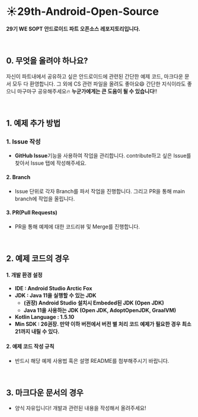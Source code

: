 # :sunny:29th-Android-Open-Source
**29기 WE SOPT 안드로이드 파트 오픈소스 레포지토리입니다.**

<br>

## 0. 무엇을 올려야 하나요?

자신이 파트내에서 공유하고 싶은 안드로이드에 관련된 간단한 예제 코드, 마크다운 문서 모두 다 환영합니다. 그 외에 CS 관련 파일을 올려도 좋아요:smile: 간단한 지식이라도 좋으니 마구마구 공유해주세요:fire: **누군가에게는 큰 도움이​ 될 수 있습니다**‼️

<br>

## 1. 예제 추가 방법

### 1. Issue 작성

- **GitHub Issue**기능을 사용하여 작업을 관리합니다. contribute하고 싶은 Issue를 찾아서 Issue 탭에 작성해주세요.

#### 2. Branch

- Issue 단위로 각자 Branch를 파서 작업을 진행합니다. 그리고 PR을 통해 main branch에 작업을 올립니다.

#### 3. PR(Pull Requests)

- PR을 통해 예제에 대한 코드리뷰 및 Merge를 진행합니다.

<br>

## 2. 예제 코드의 경우

#### 1. 개발 환경 설정

- **IDE : Android Studio Arctic Fox**
- **JDK : Java 11을 실행할 수 있는 JDK**
  - **(권장) Android Studio 설치시 Embeded된 JDK (Open JDK)**
  - **Java 11을 사용하는 JDK (Open JDK, AdoptOpenJDK, GraalVM)**
- **Kotlin Language : 1.5.10**
- **Min SDK : 26권장. 만약 이하 버전에서 버전 별 처리 코드 예제가 필요한 경우 최소 21까지 내릴 수 있다.**

#### 2. 예제 코드 작성 규칙

- 반드시 해당 예제 사용법 혹은 설명 README를 첨부해주시기 바랍니다.

<br>

## 3. 마크다운 문서의 경우

- 양식 자유입니다! 개발과 관련된 내용을 작성해서 올려주세요!

